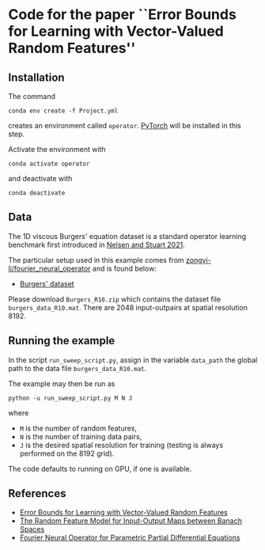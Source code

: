 # Code for the paper ``Error Bounds for Learning with Vector-Valued Random Features''

## Installation
The command
```
conda env create -f Project.yml
```
creates an environment called ``operator``. [PyTorch](https://pytorch.org/) will be installed in this step.

Activate the environment with
```
conda activate operator
```
and deactivate with
```
conda deactivate
```


## Data
The 1D viscous Burgers' equation dataset is a standard operator learning benchmark first introduced in [Nelsen and Stuart 2021](https://arxiv.org/abs/2005.10224).

The particular setup used in this example comes from [zongyi-li/fourier_neural_operator](https://github.com/zongyi-li/fourier_neural_operator) and is found below:

* [Burgers' dataset](https://drive.google.com/drive/folders/1UnbQh2WWc6knEHbLn-ZaXrKUZhp7pjt-?usp=sharing)

Please download ``Burgers_R10.zip`` which contains the dataset file ``burgers_data_R10.mat``. There are $2048$ input-outpairs at spatial resolution $8192$.

## Running the example
In the script ``run_sweep_script.py``, assign in the variable ``data_path`` the global path to the data file ``burgers_data_R10.mat``.

The example may then be run as
```
python -u run_sweep_script.py M N J
```
where
* ``M`` is the number of random features,
* ``N`` is the number of training data pairs,
* ``J`` is the desired spatial resolution for training (testing is always performed on the $8192$ grid).

The code defaults to running on GPU, if one is available.

## References
- [Error Bounds for Learning with Vector-Valued Random Features](https://arxiv.org/abs/2305.17170)
- [The Random Feature Model for Input-Output Maps between Banach Spaces](https://arxiv.org/abs/2005.10224)
- [Fourier Neural Operator for Parametric Partial Differential Equations](https://arxiv.org/abs/2010.08895)


